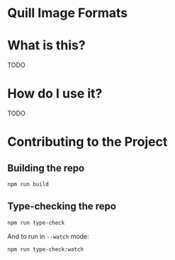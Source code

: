 # Quill Image Formats

# What is this?

TODO

# How do I use it?

TODO

# Contributing to the Project

## Building the repo

```sh
npm run build
```

## Type-checking the repo

```sh
npm run type-check
```

And to run in `--watch` mode:

```sh
npm run type-check:watch
```
